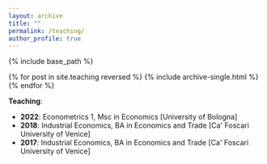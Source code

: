 ```yaml
---
layout: archive
title: ""
permalink: /teaching/
author_profile: true
---
```


{% include base_path %}

{% for post in site.teaching reversed %}
  {% include archive-single.html %}
{% endfor %}

**Teaching**:

- **2022**: Econometrics 1, Msc in Economics \[University of Bologna\]
- **2018**: Industrial Economics, BA in Economics and Trade \[Ca' Foscari University of Venice\]
- **2017**: Industrial Economics, BA in Economics and Trade \[Ca' Foscari University of Venice\]
